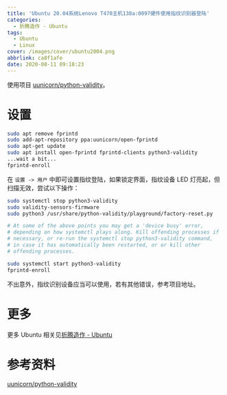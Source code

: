 ```yaml
---
title: 'Ubuntu 20.04系统Lenovo T470主机138a:0097硬件使用指纹识别器登陆'
categories:
  - 折腾造作 - Ubuntu
tags:
  - Ubuntu
  - Linux
cover: /images/cover/ubuntu2004.png
abbrlink: ca8f1afe
date: 2020-08-11 09:18:23
---
```



使用项目 [uunicorn/python-validity](https://github.com/uunicorn/python-validity)。

# 设置

```bash
sudo apt remove fprintd
sudo add-apt-repository ppa:uunicorn/open-fprintd
sudo apt-get update
sudo apt install open-fprintd fprintd-clients python3-validity
...wait a bit...
fprintd-enroll
```

在 `设置 -> 用户` 中即可设置指纹登陆，如果锁定界面，指纹设备 LED 灯亮起，但扫描无效，尝试以下操作：

```bash
sudo systemctl stop python3-validity
sudo validity-sensors-firmware
sudo python3 /usr/share/python-validity/playground/factory-reset.py

# At some of the above points you may get a 'device busy' error,
# depending on how systemctl plays along. Kill offending processes if
# necessary, or re-run the systemctl stop python3-validity command, 
# in case it has automatically been restarted, or or kill other
# offending processes.

sudo systemctl start python3-validity
fprintd-enroll
```

不出意外，指纹识别设备应当可以使用，若有其他错误，参考项目地址。

# 更多

更多 Ubuntu 相关见[折腾造作 - Ubuntu](/categories/折腾造作-Ubuntu/)

# 参考资料

[uunicorn/python-validity](https://github.com/uunicorn/python-validity)